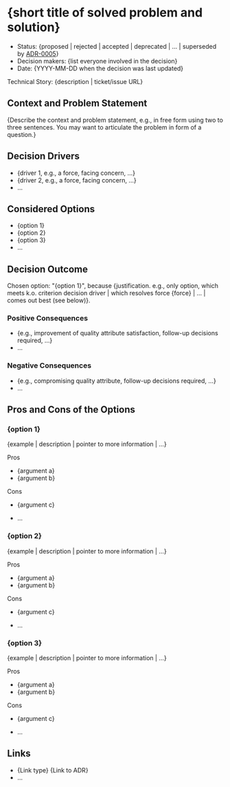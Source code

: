 # {short title of solved problem and solution}

- Status: {proposed | rejected | accepted | deprecated | … | superseded by [ADR-0005](0005-example.md)} <!-- optional -->
- Decision makers: {list everyone involved in the decision} <!-- optional -->
- Date: {YYYY-MM-DD when the decision was last updated} <!-- optional -->

Technical Story: {description | ticket/issue URL} <!-- optional -->

## Context and Problem Statement

{Describe the context and problem statement, e.g., in free form using two to three sentences. You may want to articulate the problem in form of a question.}

## Decision Drivers <!-- optional -->

- {driver 1, e.g., a force, facing concern, …}
- {driver 2, e.g., a force, facing concern, …}
- … <!-- numbers of drivers can vary -->

## Considered Options

- {option 1}
- {option 2}
- {option 3}
- … <!-- numbers of options can vary -->

## Decision Outcome

Chosen option: "{option 1}", because {justification. e.g., only option, which meets k.o. criterion decision driver | which resolves force {force} | … | comes out best (see below)}.

### Positive Consequences <!-- optional -->

- {e.g., improvement of quality attribute satisfaction, follow-up decisions required, …}
- …

### Negative Consequences <!-- optional -->

- {e.g., compromising quality attribute, follow-up decisions required, …}
- …

## Pros and Cons of the Options <!-- optional -->

### {option 1}

{example | description | pointer to more information | …} <!-- optional -->

Pros
- {argument a}
- {argument b}

Cons
- {argument c}

- … <!-- numbers of pros and cons can vary -->

### {option 2}

{example | description | pointer to more information | …} <!-- optional -->

Pros
- {argument a}
- {argument b}

Cons
- {argument c}

- … <!-- numbers of pros and cons can vary -->

### {option 3}

{example | description | pointer to more information | …} <!-- optional -->

Pros
- {argument a}
- {argument b}

Cons
- {argument c}

- … <!-- numbers of pros and cons can vary -->

## Links <!-- optional -->

- {Link type} {Link to ADR} <!-- example: Refined by [ADR-0005](0005-example.md) -->
- … <!-- numbers of links can vary -->
